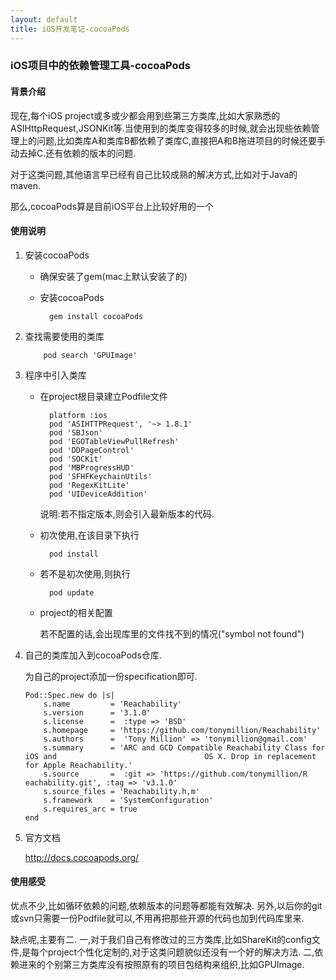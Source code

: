 ```yaml
---
layout: default
title: iOS开发笔记-cocoaPods
---
```

### iOS项目中的依赖管理工具-cocoaPods

#### 背景介绍
现在,每个iOS project或多或少都会用到些第三方类库,比如大家熟悉的ASIHttpRequest,JSONKit等.当使用到的类库变得较多的时候,就会出现些依赖管理上的问题,比如类库A和类库B都依赖了类库C,直接把A和B拖进项目的时候还要手动去掉C.还有依赖的版本的问题.

对于这类问题,其他语言早已经有自己比较成熟的解决方式,比如对于Java的maven.

那么,cocoaPods算是目前iOS平台上比较好用的一个
	
#### 使用说明

1.	安装cocoaPods
	
	- 确保安装了gem(mac上默认安装了的)
	- 安装cocoaPods
		
			gem install cocoaPods
	 
	
2.	查找需要使用的类库

			pod search 'GPUImage'

3.	程序中引入类库
	
	- 在project根目录建立Podfile文件
	
			platform :ios
			pod 'ASIHTTPRequest', '~> 1.8.1'
			pod 'SBJson'
			pod 'EGOTableViewPullRefresh'
			pod 'DDPageControl'
			pod 'SOCKit'
			pod 'MBProgressHUD'
			pod 'SFHFKeychainUtils'
			pod 'RegexKitLite'
			pod 'UIDeviceAddition'
			
		说明:若不指定版本,则会引入最新版本的代码.
			
	- 初次使用,在该目录下执行
			
			pod install
			
	- 若不是初次使用,则执行
	
			pod update
			
	- project的相关配置
		
		若不配置的话,会出现库里的文件找不到的情况("symbol not found")
		
		
4.	自己的类库加入到cocoaPods仓库.

	为自己的project添加一份specification即可.
	
		Pod::Spec.new do |s|
  			s.name         = 'Reachability'
  			s.version      = '3.1.0'
  			s.license      =  :type => 'BSD' 
  			s.homepage     = 'https://github.com/tonymillion/Reachability'
  			s.authors      =  'Tony Million' => 'tonymillion@gmail.com' 
  			s.summary      = 'ARC and GCD Compatible Reachability Class for iOS and 								OS X. Drop in replacement for Apple Reachability.'
  			s.source       =  :git => 'https://github.com/tonymillion/R								eachability.git', :tag => 'v3.1.0' 
  			s.source_files = 'Reachability.h,m'
  			s.framework    = 'SystemConfiguration'
  			s.requires_arc = true
		end
		
		
 5.	官方文档
 
 	http://docs.cocoapods.org/

	
#### 使用感受
优点不少,比如循环依赖的问题,依赖版本的问题等都能有效解决.
另外,以后你的git或svn只需要一份Podfile就可以,不用再把那些开源的代码也加到代码库里来.

缺点呢,主要有二.
一,对于我们自己有修改过的三方类库,比如ShareKit的config文件,是每个project个性化定制的,对于这类问题貌似还没有一个好的解决方法.
二,依赖进来的个别第三方类库没有按照原有的项目包结构来组织,比如GPUImage.